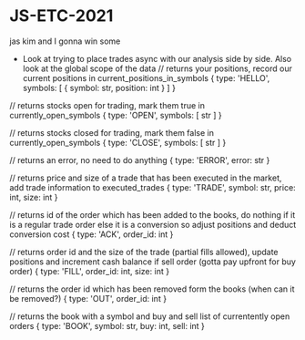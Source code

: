 # JS-ETC-2021
jas kim and I gonna win some
- Look at trying to place trades async with our analysis side by side. Also look at the global scope of the data
// returns your positions, record our current positions in current_positions_in_symbols
{ type: 'HELLO', symbols: [ { symbol: str, position: int } ] }

// returns stocks open for trading, mark them true in currently_open_symbols
{ type: 'OPEN', symbols: [ str ] }

// returns stocks closed for trading, mark them false in currently_open_symbols
{ type: 'CLOSE', symbols: [ str ] }

// returns an error, no need to do anything
{ type: 'ERROR', error: str }

// returns price and size of a trade that has been executed in the market, add trade information to executed_trades
{ type: 'TRADE', symbol: str, price: int, size: int }

// returns id of the order which has been added to the books, do nothing if it is a regular trade order else it is a conversion so adjust positions and deduct conversion cost
{ type: 'ACK', order_id: int }

// returns order id and the size of the trade (partial fills allowed), update positions and increment cash balance if sell order (gotta pay upfront for buy order)
{ type: 'FILL', order_id: int, size: int }

// returns the order id which has been removed form the books (when can it be removed?)
{ type: 'OUT', order_id: int }

// returns the book with a symbol and buy and sell list of currentently open orders
{ type: 'BOOK', symbol: str, buy: int, sell: int }